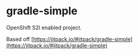 # gradle-simple

OpenShift S2I enabled project.

Based off [https://jitpack.io/#jitpack/gradle-simple](https://jitpack.io/#jitpack/gradle-simple)
